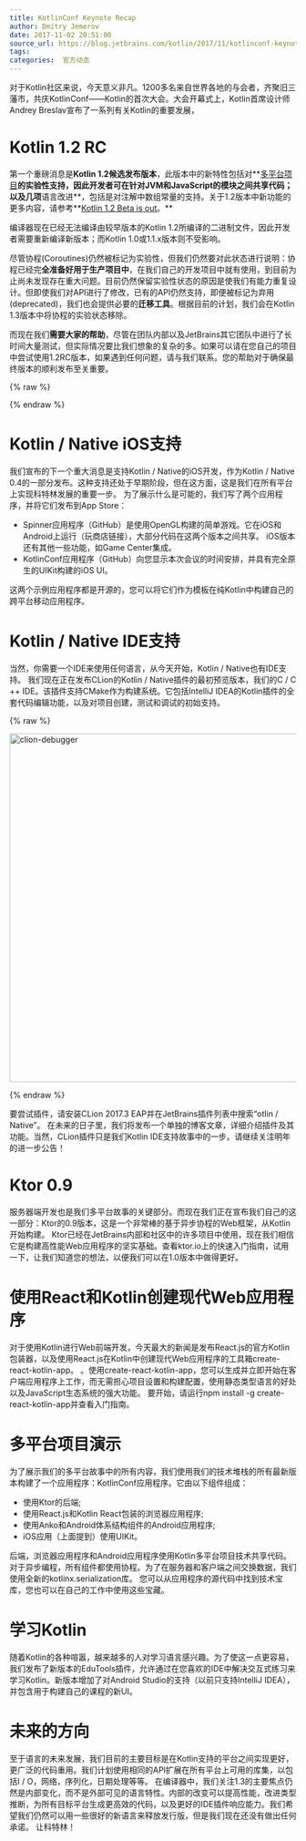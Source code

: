 ```yaml
---
title: KotlinConf Keynote Recap
author: Dmitry Jemerov
date: 2017-11-02 20:51:00
source_url: https://blog.jetbrains.com/kotlin/2017/11/kotlinconf-keynote-recap/
tags: 
categories:  官方动态
---
```


对于Kotlin社区来说，今天意义非凡。1200多名来自世界各地的与会者，齐聚旧三藩市，共庆KotlinConf——Kotlin的首次大会。大会开幕式上，Kotlin首席设计师Andrey Breslav宣布了一系列有关Kotlin的重要发展， 
# Kotlin 1.2 RC

第一个重磅消息是**Kotlin 1.2候选发布版本**，此版本中的新特性包括对**[多平台项目](http://kotlinlang.org/docs/reference/multiplatform.html)**的实验性支持，因此开发者可在针对JVM和JavaScript的模块之间共享代码；以及几项**语言改进**，包括是对注解中数组常量的支持。关于1.2版本中新功能的更多内容，请参考**[Kotlin 1.2 Beta is out](https://github.com/enbandari/KotlinBlogTranslation/blob/master/translated/Kotlin%201.2%20Beta%20is%20out.md)。**  

编译器现在已经无法编译由较早版本的Kotlin 1.2所编译的二进制文件，因此开发者需要重新编译新版本；而Kotlin 1.0或1.1.x版本则不受影响。  

尽管协程(Coroutines)仍然被标记为实验性，但我们仍然要对此状态进行说明：协程已经完**全准备好用于生产项目中**，在我们自己的开发项目中就有使用，到目前为止尚未发现存在重大问题。目前仍然保留实验性状态的原因是使我们有能力重复设计。但即使我们对API进行了修改，已有的API仍然支持，即便被标记为弃用(deprecated)，我们也会提供必要的**迁移工具**。根据目前的计划，我们会在Kotlin 1.3版本中将协程的实验状态移除。  

而现在我们**需要大家的帮助**，尽管在团队内部以及JetBrains其它团队中进行了长时间大量测试，但实际情况要比我们想象的复杂的多。如果可以请在您自己的项目中尝试使用1.2RC版本，如果遇到任何问题，请与我们联系。您的帮助对于确保最终版本的顺利发布至关重要。

{% raw %}
<p><span id="more-5407"></span></p>
{% endraw %}

# Kotlin / Native iOS支持

我们宣布的下一个重大消息是支持Kotlin / Native的iOS开发，作为Kotlin / Native 0.4的一部分发布。这种支持还处于早期阶段，但在这方面，这是我们在所有平台上实现科特林发展的重要一步。
为了展示什么是可能的，我们写了两个应用程序，并将它们发布到App Store：

* Spinner应用程序（GitHub）是使用OpenGL构建的简单游戏。它在iOS和Android上运行（玩商店链接），大部分代码在这两个版本之间共享。 iOS版本还有其他一些功能，如Game Center集成。
* KotlinConf应用程序（GitHub）向您显示本次会议的时间安排，并具有完全原生的UIKit构建的iOS UI。

这两个示例应用程序都是开源的，您可以将它们作为模板在纯Kotlin中构建自己的跨平台移动应用程序。
# Kotlin / Native IDE支持

当然，你需要一个IDE来使用任何语言，从今天开始，Kotlin / Native也有IDE支持。
我们现在正在发布CLion的Kotlin / Native插件的最初预览版本，我们的C / C ++ IDE。该插件支持CMake作为构建系统。它包括IntelliJ IDEA的Kotlin插件的全套代码编辑功能，以及对项目创建，测试和调试的初始支持。

{% raw %}
<p><a href="https://d3nmt5vlzunoa1.cloudfront.net/kotlin/files/2017/11/clion-debugger.png" rel="attachment wp-att-5414"><img alt="clion-debugger" class="alignnone size-full wp-image-5414" height="612" src="https://d3nmt5vlzunoa1.cloudfront.net/kotlin/files/2017/11/clion-debugger.png" width="1600"/></a></p>
{% endraw %}

要尝试插件，请安装CLion 2017.3 EAP并在JetBrains插件列表中搜索“otlin / Native”。
在未来的日子里，我们将发布一个单独的博客文章，详细介绍插件及其功能。当然，CLion插件只是我们Kotlin IDE支持故事中的一步。请继续关注明年的进一步公告！
# Ktor 0.9

服务器端开发也是我们多平台故事的关键部分。而现在我们正在宣布我们自己的这一部分：Ktor的0.9版本，这是一个非常棒的基于异步协程的Web框架，从Kotlin开始构建。
Ktor已经在JetBrains内部和社区中的许多项目中使用，现在我们相信它是构建高性能Web应用程序的坚实基础。查看ktor.io上的快速入门指南，试用一下，让我们知道您的想法，以便我们可以在1.0版本中做得更好。
# 使用React和Kotlin创建现代Web应用程序

对于使用Kotlin进行Web前端开发，今天最大的新闻是发布React.js的官方Kotlin包装器，以及使用React.js在Kotlin中创建现代Web应用程序的工具箱create-react-kotlin-app。 。使用create-react-kotlin-app，您可以生成并立即开始在客户端应用程序上工作，而无需担心项目设置和构建配置，使用静态类型语言的好处以及JavaScript生态系统的强大功能。
要开始，请运行npm install -g create-react-kotlin-app并查看入门指南。
# 多平台项目演示

为了展示我们的多平台故事中的所有内容，我们使用我们的技术堆栈的所有最新版本构建了一个应用程序：KotlinConf应用程序。它由以下组件组成：

* 使用Ktor的后端;
* 使用React.js和Kotlin React包装的浏览器应用程序;
* 使用Anko和Android体系结构组件的Android应用程序;
* iOS应用（上面提到）使用UIKit。

后端，浏览器应用程序和Android应用程序使用Kotlin多平台项目技术共享代码。对于异步编程，所有组件都使用协程。为了在服务器和客户端之间交换数据，我们使用全新的kotlinx.serialization库。
您可以从应用程序的源代码中找到技术宝库，您也可以在自己的工作中使用这些宝藏。
# 学习Kotlin

随着Kotlin的各种喧嚣，越来越多的人对学习语言感兴趣。为了使这一点更容易，我们发布了新版本的EduTools插件，允许通过在您喜欢的IDE中解决交互式练习来学习Kotlin。新版本增加了对Android Studio的支持（以前只支持IntelliJ IDEA），并包含用于构建自己的课程的新UI。
# 未来的方向

至于语言的未来发展，我们目前的主要目标是在Kotlin支持的平台之间实现更好，更广泛的代码重用。我们计划使用相同的API扩展在所有平台上可用的库集，以包括I / O，网络，序列化，日期处理等等。
在编译器中，我们关注1.3的主要焦点仍然是内部变化，而不是外部可见的语言特性。内部的改变可以提高性能，改进类型推断，为所有目标平台生成更高效的代码，以及更好的IDE插件响应能力。我们希望我们仍然可以用一些很好的新语言来释放发行版，但是我们现在还没有做出任何承诺。
让科特林！
